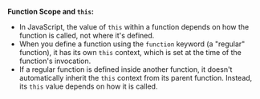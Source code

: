 **Function Scope and `this`:**

- In JavaScript, the value of `this` within a function depends on how the function is called, not where it's defined.
- When you define a function using the `function` keyword (a "regular" function), it has its own `this` context, which is set at the time of the function's invocation.
- If a regular function is defined inside another function, it doesn't automatically inherit the `this` context from its parent function. Instead, its `this` value depends on how it is called.
